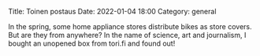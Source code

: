 Title: Toinen postaus
Date: 2022-01-04 18:00
Category: general

In the spring, some home appliance stores distribute bikes as store covers. But are they from anywhere? In the name of science, art and journalism, I bought an unopened box from tori.fi and found out!
